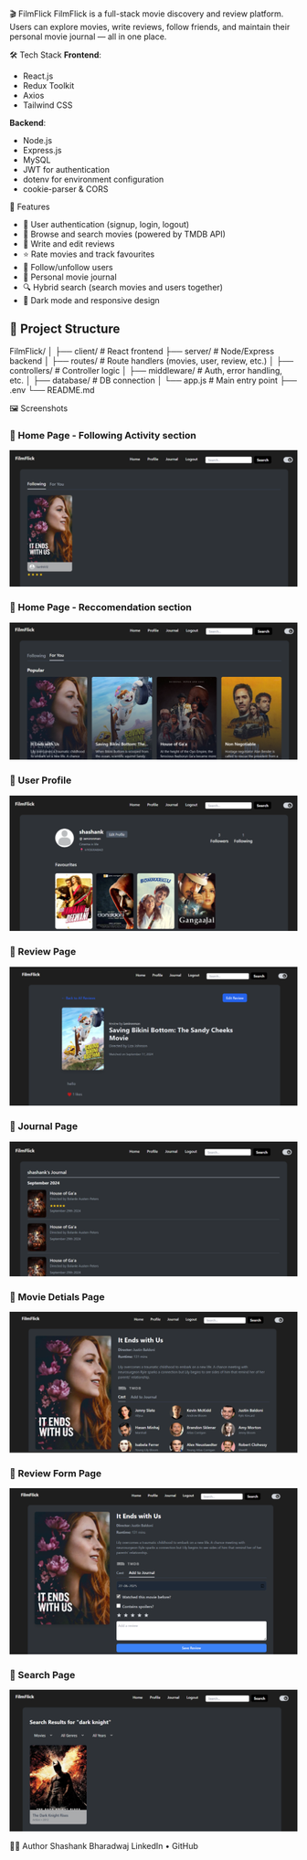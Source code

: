 🎬 FilmFlick
FilmFlick is a full-stack movie discovery and review platform. Users can explore movies, write reviews, follow friends, and maintain their personal movie journal — all in one place.

🛠️ Tech Stack
**Frontend**:  
- React.js  
- Redux Toolkit  
- Axios  
- Tailwind CSS  

**Backend**:  
- Node.js  
- Express.js  
- MySQL  
- JWT for authentication  
- dotenv for environment configuration  
- cookie-parser & CORS  

🚀 Features
- 🔐 User authentication (signup, login, logout)
- 🎥 Browse and search movies (powered by TMDB API)
- 📝 Write and edit reviews
- ⭐ Rate movies and track favourites
- 👤 Follow/unfollow users
- 📔 Personal movie journal
- 🔍 Hybrid search (search movies and users together)
- 🌙 Dark mode and responsive design

## 📁 Project Structure
FilmFlick/
│
├── client/ # React frontend
├── server/ # Node/Express backend
│ ├── routes/ # Route handlers (movies, user, review, etc.)
│ ├── controllers/ # Controller logic
│ ├── middleware/ # Auth, error handling, etc.
│ ├── database/ # DB connection
│ └── app.js # Main entry point
├── .env
└── README.md

🖼️ Screenshots
### 🔹 Home Page - Following Activity section
![Home Page](./client/src/screenshots/following-activity.png)

### 🔹 Home Page - Reccomendation section
![Home Page](./client/src/screenshots/recommended.png)

### 🔹 User Profile
![Profile Page](./client/src/screenshots/profile.png)

### 🔹 Review Page
![Review](./client/src/screenshots/review.png)

### 🔹 Journal Page
![Journal](./client/src/screenshots/journal.png)

### 🔹 Movie Detials Page
![Movie-details](./client/src/screenshots/movie-details.png)

### 🔹 Review Form Page
![Review Form](./client/src/screenshots/review-form.png)

### 🔹 Search Page
![Search](./client/src/screenshots/search.png)

🙋‍♂️ Author
Shashank Bharadwaj
LinkedIn • GitHub
